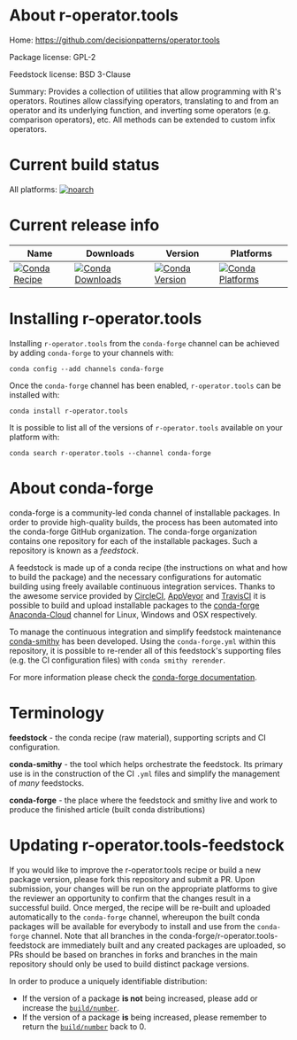 About r-operator.tools
======================

Home: https://github.com/decisionpatterns/operator.tools

Package license: GPL-2

Feedstock license: BSD 3-Clause

Summary: Provides a collection of utilities that allow programming with  R's operators. Routines allow classifying operators,  translating to and from an operator and its underlying function, and inverting  some operators (e.g. comparison operators), etc. All methods can be extended to custom infix operators. 



Current build status
====================

All platforms:
[![noarch](https://img.shields.io/circleci/project/github/conda-forge/r-operator.tools-feedstock/master.svg?label=noarch)](https://circleci.com/gh/conda-forge/r-operator.tools-feedstock)

Current release info
====================

| Name | Downloads | Version | Platforms |
| --- | --- | --- | --- |
| [![Conda Recipe](https://img.shields.io/badge/recipe-r--operator.tools-green.svg)](https://anaconda.org/conda-forge/r-operator.tools) | [![Conda Downloads](https://img.shields.io/conda/dn/conda-forge/r-operator.tools.svg)](https://anaconda.org/conda-forge/r-operator.tools) | [![Conda Version](https://img.shields.io/conda/vn/conda-forge/r-operator.tools.svg)](https://anaconda.org/conda-forge/r-operator.tools) | [![Conda Platforms](https://img.shields.io/conda/pn/conda-forge/r-operator.tools.svg)](https://anaconda.org/conda-forge/r-operator.tools) |

Installing r-operator.tools
===========================

Installing `r-operator.tools` from the `conda-forge` channel can be achieved by adding `conda-forge` to your channels with:

```
conda config --add channels conda-forge
```

Once the `conda-forge` channel has been enabled, `r-operator.tools` can be installed with:

```
conda install r-operator.tools
```

It is possible to list all of the versions of `r-operator.tools` available on your platform with:

```
conda search r-operator.tools --channel conda-forge
```


About conda-forge
=================

conda-forge is a community-led conda channel of installable packages.
In order to provide high-quality builds, the process has been automated into the
conda-forge GitHub organization. The conda-forge organization contains one repository
for each of the installable packages. Such a repository is known as a *feedstock*.

A feedstock is made up of a conda recipe (the instructions on what and how to build
the package) and the necessary configurations for automatic building using freely
available continuous integration services. Thanks to the awesome service provided by
[CircleCI](https://circleci.com/), [AppVeyor](https://www.appveyor.com/)
and [TravisCI](https://travis-ci.org/) it is possible to build and upload installable
packages to the [conda-forge](https://anaconda.org/conda-forge)
[Anaconda-Cloud](https://anaconda.org/) channel for Linux, Windows and OSX respectively.

To manage the continuous integration and simplify feedstock maintenance
[conda-smithy](https://github.com/conda-forge/conda-smithy) has been developed.
Using the ``conda-forge.yml`` within this repository, it is possible to re-render all of
this feedstock's supporting files (e.g. the CI configuration files) with ``conda smithy rerender``.

For more information please check the [conda-forge documentation](https://conda-forge.org/docs/).

Terminology
===========

**feedstock** - the conda recipe (raw material), supporting scripts and CI configuration.

**conda-smithy** - the tool which helps orchestrate the feedstock.
                   Its primary use is in the construction of the CI ``.yml`` files
                   and simplify the management of *many* feedstocks.

**conda-forge** - the place where the feedstock and smithy live and work to
                  produce the finished article (built conda distributions)


Updating r-operator.tools-feedstock
===================================

If you would like to improve the r-operator.tools recipe or build a new
package version, please fork this repository and submit a PR. Upon submission,
your changes will be run on the appropriate platforms to give the reviewer an
opportunity to confirm that the changes result in a successful build. Once
merged, the recipe will be re-built and uploaded automatically to the
`conda-forge` channel, whereupon the built conda packages will be available for
everybody to install and use from the `conda-forge` channel.
Note that all branches in the conda-forge/r-operator.tools-feedstock are
immediately built and any created packages are uploaded, so PRs should be based
on branches in forks and branches in the main repository should only be used to
build distinct package versions.

In order to produce a uniquely identifiable distribution:
 * If the version of a package **is not** being increased, please add or increase
   the [``build/number``](https://conda.io/docs/user-guide/tasks/build-packages/define-metadata.html#build-number-and-string).
 * If the version of a package **is** being increased, please remember to return
   the [``build/number``](https://conda.io/docs/user-guide/tasks/build-packages/define-metadata.html#build-number-and-string)
   back to 0.
